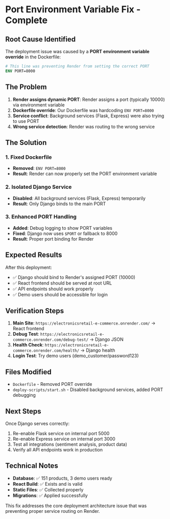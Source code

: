 # Port Environment Variable Fix - Complete

## Root Cause Identified
The deployment issue was caused by a **PORT environment variable override** in the Dockerfile:

```dockerfile
# This line was preventing Render from setting the correct PORT
ENV PORT=8000
```

## The Problem
1. **Render assigns dynamic PORT**: Render assigns a port (typically 10000) via environment variable
2. **Dockerfile override**: Our Dockerfile was hardcoding `ENV PORT=8000`
3. **Service conflict**: Background services (Flask, Express) were also trying to use PORT
4. **Wrong service detection**: Render was routing to the wrong service

## The Solution

### 1. Fixed Dockerfile
- **Removed**: `ENV PORT=8000` 
- **Result**: Render can now properly set the PORT environment variable

### 2. Isolated Django Service
- **Disabled**: All background services (Flask, Express) temporarily
- **Result**: Only Django binds to the main PORT

### 3. Enhanced PORT Handling
- **Added**: Debug logging to show PORT variables
- **Fixed**: Django now uses `$PORT` or fallback to 8000
- **Result**: Proper port binding for Render

## Expected Results
After this deployment:
- ✅ Django should bind to Render's assigned PORT (10000)
- ✅ React frontend should be served at root URL
- ✅ API endpoints should work properly
- ✅ Demo users should be accessible for login

## Verification Steps
1. **Main Site**: `https://electronicsretail-e-commerce.onrender.com/` → React frontend
2. **Debug Test**: `https://electronicsretail-e-commerce.onrender.com/debug-test/` → Django JSON
3. **Health Check**: `https://electronicsretail-e-commerce.onrender.com/health/` → Django health
4. **Login Test**: Try demo users (demo_customer/password123)

## Files Modified
- `Dockerfile` - Removed PORT override
- `deploy-scripts/start.sh` - Disabled background services, added PORT debugging

## Next Steps
Once Django serves correctly:
1. Re-enable Flask service on internal port 5000
2. Re-enable Express service on internal port 3000
3. Test all integrations (sentiment analysis, product data)
4. Verify all API endpoints work in production

## Technical Notes
- **Database**: ✅ 151 products, 3 demo users ready
- **React Build**: ✅ Exists and is valid
- **Static Files**: ✅ Collected properly
- **Migrations**: ✅ Applied successfully

This fix addresses the core deployment architecture issue that was preventing proper service routing on Render.
